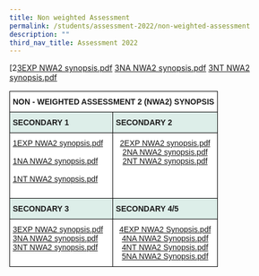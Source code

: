 ```yaml
---
title: Non weighted Assessment
permalink: /students/assessment-2022/non-weighted-assessment
description: ""
third_nav_title: Assessment 2022
---
```

[2[3EXP NWA2 synopsis.pdf](/files/3EXP%20NWA2%20synopsis.pdf)
[3NA NWA2 synopsis.pdf](/files/3NA%20NWA2%20synopsis.pdf)
[3NT NWA2 synopsis.pdf](/files/3NT%20NWA2%20synopsis.pdf)

<table style="border-collapse:collapse;border-spacing:0" class="tg"><thead><tr><th style="background-color:#ffffff;border-color:black;border-style:solid;border-width:1px;font-family:Arial, sans-serif;font-size:14px;font-weight:bold;overflow:hidden;padding:10px 5px;text-align:left;vertical-align:top;word-break:normal" colspan="2">NON - WEIGHTED ASSESSMENT 2 (NWA2) SYNOPSIS </th></tr></thead><tbody><tr><td style="background-color:#DDEEE9;border-color:black;border-style:solid;border-width:1px;font-family:Arial, sans-serif;font-size:14px;font-weight:bold;overflow:hidden;padding:10px 5px;text-align:left;vertical-align:top;word-break:normal"> SECONDARY 1</td><td style="background-color:#DDEEE9;border-color:black;border-style:solid;border-width:1px;font-family:Arial, sans-serif;font-size:14px;font-weight:bold;overflow:hidden;padding:10px 5px;text-align:left;vertical-align:top;word-break:normal">SECONDARY 2 </td></tr><tr><td style="background-color:#ffffff;border-color:black;border-style:solid;border-width:1px;color:#00F;font-family:Arial, sans-serif;font-size:14px;overflow:hidden;padding:10px 5px;text-align:left;vertical-align:top;word-break:normal"><a href="/files/1EXP%20NWA2%20synopsis.pdf" target="_blank" rel="noopener noreferrer">1EXP NWA2 synopsis.pdf</a><br><br><a href="/files/1NA%20NWA2%20synopsis.pdf" target="_blank" rel="noopener noreferrer">1NA NWA2 synopsis.pdf</a><br><br><a href="/files/1NT%20NWA2%20synopsis.pdf" target="_blank" rel="noopener noreferrer">1NT NWA2 synopsis.pdf</a><br><br></td><td style="background-color:#ffffff;border-color:black;border-style:solid;border-width:1px;color:#00F;font-family:Arial, sans-serif;font-size:14px;overflow:hidden;padding:10px 5px;text-align:center;vertical-align:top;word-break:normal"><a href="/files/2EXP%20NWA2%20synopsis.pdf" target="_blank" rel="noopener noreferrer">2EXP NWA2 synopsis.pdf</a><br><a href="/files/2NA%20NWA2%20synopsis.pdf" target="_blank" rel="noopener noreferrer">2NA NWA2 synopsis.pdf</a><br><a href="/files/2NT%20NWA2%20synopsis.pdf" target="_blank" rel="noopener noreferrer">2NT NWA2 synopsis.pdf</a><br></td></tr><tr><td style="background-color:#DDEEE9;border-color:black;border-style:solid;border-width:1px;font-family:Arial, sans-serif;font-size:14px;font-weight:bold;overflow:hidden;padding:10px 5px;text-align:left;vertical-align:top;word-break:normal">SECONDARY 3 </td><td style="background-color:#DDEEE9;border-color:black;border-style:solid;border-width:1px;font-family:Arial, sans-serif;font-size:14px;font-weight:bold;overflow:hidden;padding:10px 5px;text-align:left;vertical-align:top;word-break:normal"> SECONDARY 4/5</td></tr><tr><td style="background-color:#ffffff;border-color:black;border-style:solid;border-width:1px;color:#00F;font-family:Arial, sans-serif;font-size:14px;overflow:hidden;padding:10px 5px;text-align:left;vertical-align:top;word-break:normal"><a href="/files/3EXP%20NWA2%20synopsis.pdf" target="_blank" rel="noopener noreferrer">3EXP NWA2 synopsis.pdf</a><br><a href="/files/3NA%20NWA2%20synopsis.pdf" target="_blank" rel="noopener noreferrer">3NA NWA2 synopsis.pdf</a><br><a href="/files/3NT%20NWA2%20synopsis.pdf" target="_blank" rel="noopener noreferrer">3NT NWA2 synopsis.pdf</a><br><br></td><td style="background-color:#ffffff;border-color:black;border-style:solid;border-width:1px;color:#00F;font-family:Arial, sans-serif;font-size:14px;overflow:hidden;padding:10px 5px;text-align:center;vertical-align:top;word-break:normal"><a href="https://springfieldsec.moe.edu.sg/qql/slot/u171/2022/Assessment%202022/NWA2/4EXP%20NWA2%20Synopsis.pdf" target="_blank" rel="noopener noreferrer">4EXP NWA2 Synopsis.pdf</a><br><a href="https://springfieldsec.moe.edu.sg/qql/slot/u171/2022/Assessment%202022/NWA2/4NA%20NWA2%20Synopsis.pdf" target="_blank" rel="noopener noreferrer">4NA NWA2 Synopsis.pdf</a><br><a href="https://springfieldsec.moe.edu.sg/qql/slot/u171/2022/Assessment%202022/NWA2/4NT%20NWA2%20Synopsis.pdf" target="_blank" rel="noopener noreferrer">4NT NWA2 Synopsis.pdf</a><br><a href="https://springfieldsec.moe.edu.sg/qql/slot/u171/2022/Assessment%202022/NWA2/5NA%20NWA2%20Synopsis.pdf" target="_blank" rel="noopener noreferrer">5NA NWA2 Synopsis.pdf</a></td></tr></tbody></table>